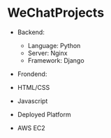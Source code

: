 # WeChatProjects

+ Backend:
  + Language: Python
  + Server: Nginx
  + Framework: Django
 
 + Frondend:
  + HTML/CSS
  + Javascript

+ Deployed Platform
 + AWS EC2
